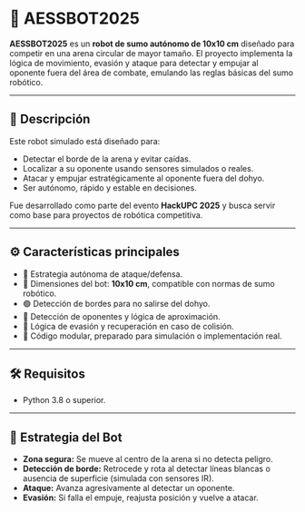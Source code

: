 # 🤖 AESSBOT2025

**AESSBOT2025** es un **robot de sumo autónomo de 10x10 cm** diseñado para competir en una arena circular de mayor tamaño. El proyecto implementa la lógica de movimiento, evasión y ataque para detectar y empujar al oponente fuera del área de combate, emulando las reglas básicas del sumo robótico.

---

## 📌 Descripción

Este robot simulado está diseñado para:

- Detectar el borde de la arena y evitar caídas.
- Localizar a su oponente usando sensores simulados o reales.
- Atacar y empujar estratégicamente al oponente fuera del dohyo.
- Ser autónomo, rápido y estable en decisiones.

Fue desarrollado como parte del evento **HackUPC 2025** y busca servir como base para proyectos de robótica competitiva.

---

## ⚙️ Características principales

- 🧠 Estrategia autónoma de ataque/defensa.
- 📏 Dimensiones del bot: **10x10 cm**, compatible con normas de sumo robótico.
- 🟢 Detección de bordes para no salirse del dohyo.
- 🔴 Detección de oponentes y lógica de aproximación.
- 🔄 Lógica de evasión y recuperación en caso de colisión.
- 🧪 Código modular, preparado para simulación o implementación real.

---

## 🛠️ Requisitos

- Python 3.8 o superior.
---

## 🧠 Estrategia del Bot

- **Zona segura:** Se mueve al centro de la arena si no detecta peligro.
- **Detección de borde:** Retrocede y rota al detectar líneas blancas o ausencia de superficie (simulada con sensores IR).
- **Ataque:** Avanza agresivamente al detectar un oponente.
- **Evasión:** Si falla el empuje, reajusta posición y vuelve a atacar.
